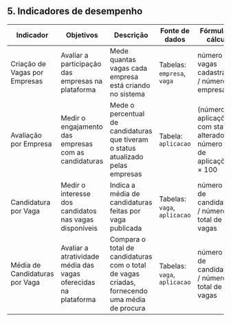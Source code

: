 ## 5. Indicadores de desempenho

| **Indicador** | **Objetivos** | **Descrição** | **Fonte de dados** | **Fórmula de cálculo** |
| ---           | ---           | ---           | ---             | ---             |
| Criação de Vagas por Empresas | Avaliar a participação das empresas na plataforma      | Mede quantas vagas cada empresa está criando no sistema                          | Tabelas: `empresa`, `vaga`   | número de vagas cadastradas / número de empresas                              |
| Avaliação por Empresa         | Medir o engajamento das empresas com as candidaturas   | Mede o percentual de candidaturas que tiveram o status atualizado pelas empresas | Tabela: `aplicacao`          | (número de aplicações com status alterado / número total de aplicações) × 100 |
| Candidatura por Vaga          | Medir o interesse dos candidatos nas vagas disponíveis | Indica a média de candidaturas feitas por vaga publicada                         | Tabelas: `vaga`, `aplicacao` | número total de candidaturas / número total de vagas                          |
| Média de Candidaturas por Vaga | Avaliar a atratividade média das vagas oferecidas na plataforma | Compara o total de candidaturas com o total de vagas criadas, fornecendo uma média de procura | Tabelas: `vaga`, `aplicacao` | número total de candidaturas / número total de vagas |


